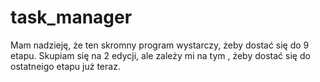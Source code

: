 ﻿# task_manager
Mam nadzieję, że ten skromny program wystarczy, żeby dostać się do 9 etapu. Skupiam się na 2 edycji, ale zależy mi na tym , żeby dostać się do ostatneigo etapu już teraz. 
